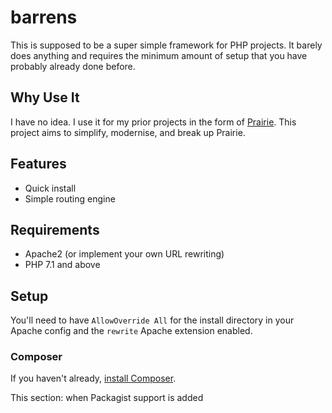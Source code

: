 # barrens

This is supposed to be a super simple framework for PHP projects. 
It barely does anything and requires the minimum amount of setup that you
have probably already done before.

## Why Use It

I have no idea. I use it for my prior projects in the form of [Prairie](https://github.com/keythkatz/prairie).
This project aims to simplify, modernise, and break up Prairie.

## Features
- Quick install
- Simple routing engine

## Requirements

- Apache2 (or implement your own URL rewriting)
- PHP 7.1 and above

## Setup

You'll need to have `AllowOverride All` for the install directory in your Apache config
and the `rewrite` Apache extension enabled.

### Composer

If you haven't already, [install Composer](https://getcomposer.org/doc/00-intro.md).

This section: when Packagist support is added

